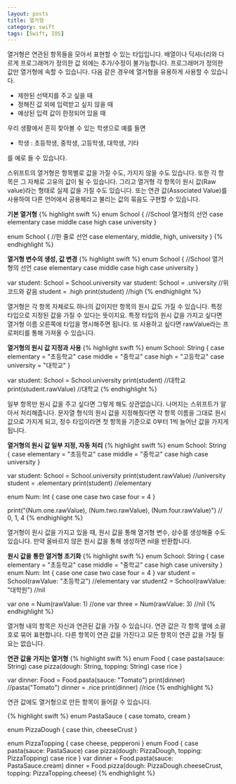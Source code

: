 ```yaml
---
layout: posts
title: 열거형
category: swift
tags: [Swift, IOS]
---
```

열거형은 연관된 항목들을 모아서 표현할 수 있는 타입입니다.
배열이나 딕셔너리와 다르게 프로그래머가 정의한 값 외에는 추가/수정이 불가능합니다.
프로그래머가 정의한 값만 열거형에 속할 수 있습니다.
다음 같은 경우에 열거형을 유용하게 사용할 수 있습니다.  
* 제한된 선택지를 주고 싶을 때
* 정해진 값 외에 입력받고 싶지 않을 때
* 예상된 입력 값이 한정되어 있을 때  

우리 생활에서 흔히 찾아볼 수 있는 학생으로 예를 들면  
* 학생 : 초등학생, 중학생, 고등학생, 대학생, 기타  

를 예로 들 수 있습니다.  

스위프트의 열거형은 항목별로 값을 가질 수도, 가지지 않을 수도 있습니다.
또한 각 항목은 그 자체로 고유의 값이 될 수 있습니다.
그리고 열거형 각 항목이 원시 값(Raw value)라는 형태로 실제 값을 가질 수도 있습니다. 또는
연관 값(Associated Value)를 사용하여 다른 언어에서 공용체라고 불리는 값의 묶음도 구현할 수 있습니다.


**기본 열거형**
{% highlight swift %}
enum School { //School 열거형의 선언
    case elementary
    case middle
    case high
    case university
}

enum School { //한 줄로 선언
    case elementary, middle, high, university
}
{% endhighlight %}  


**열거형 변수의 생성, 값 변경**
{% highlight swift %}
enum School { //School 열거형의 선언
    case elementary
    case middle
    case high
    case university
}

var student: School = School.university
var student: School = .university //위 코드와 같음
student = .high
print(student) //high
{% endhighlight %}  

열거형은 각 항목 자체로도 하나의 값이지만 항목의 원시 값도 가질 수 있습니다.
특정 타입으로 지정된 값을 가질 수 있다는 뜻이지요.
특정 타입의 원시 값을 가지고 싶다면 열거형 이름 오른쪽에 타입을 명시해주면 됩니다.
또 사용하고 싶다면 rawValue라는 프로퍼티를 통해 가져올 수 있습니다.  

**열거형의 원시 값 지정과 사용**
{% highlight swift %}
enum School: String {
    case elementary = "초등학교"
    case middle = "중학교"
    case high = "고등학교"
    case university = "대학교"
}

var student: School = School.university
print(student) //대학교
print(student.rawValue) //대학교
{% endhighlight %}  

일부 항목만 원시 값을 주고 싶다면 그렇게 해도 상관없습니다.
나머지는 스위프트가 알아서 처리해줍니다.
문자열 형식의 원시 값을 지정해줬다면 각 항목 이름을 그대로 원시 값으로 가지게 되고,
정수 타입이라면 첫 항목을 기준으로 0부터 1씩 늘어난 값을 가지게 됩니다.

**열거형의 원시 값 일부 지정, 자동 처리**
{% highlight swift %}
enum School: String {
    case elementary = "초등학교"
    case middle = "중학교"
    case high
    case university
}

var student: School = School.university
print(student.rawValue) //university
student = .elementary
print(student) //elementary

enum Num: Int {
    case one
    case two
    case four = 4
}

print("\(Num.one.rawValue), \(Num.two.rawValue), \(Num.four.rawValue)") // 0, 1, 4
{% endhighlight %}  

열거형이 원시 값을 가지고 있을 때, 원시 값을 통해 열거형 변수, 상수를 생성해줄 수도 있습니다.
만약 올바르지 않은 원시 값을 통해 생성하면 nil을 반환합니다.  

**원시 값을 통한 열거형 초기화**
{% highlight swift %}
enum School: String {
    case elementary = "초등학교"
    case middle = "중학교"
    case high
    case university
}
enum Num: Int {
    case one
    case two
    case four = 4
}
var student = School(rawValue: "초등학교") //elementary
var student2 = School(rawValue: "대학원") //nil

var one = Num(rawValue: 1) //one
var three = Num(rawValue: 3) //nil
{% endhighlight %}  

열거형 내의 항목은 자신과 연관된 값을 가질 수 있습니다.
연관 값은 각 항목 옆에 소괄호로 묶어 표현합니다.
다른 항목이 연관 값을 가진다고 모든 항목이 연관 값을 가질 필요는 없습니다.  

**연관 값을 가지는 열거형**
{% highlight swift %}
enum Food {
    case pasta(sauce: String)
    case pizza(dough: String, topping: String)
    case rice
}

var dinner: Food = Food.pasta(sauce: "Tomato")
print(dinner) //pasta("Tomato")
dinner = .rice
print(dinner) //rice
{% endhighlight %}  

연관 값에도 열거형으로 만든 항목이 들어갈 수 있습니다.  

{% highlight swift %}
enum PastaSauce {
    case tomato, cream
}

enum PizzaDough {
    case thin, cheeseCrust
}

enum PizzaTopping {
    case cheese, pepperoni
}
enum Food {
    case pasta(sauce: PastaSauce)
    case pizza(dough: PizzaDough, topping: PizzaTopping)
    case rice
}
var dinner = Food.pasta(sauce: PastaSauce.cream)
dinner = Food.pizza(dough: PizzaDough.cheeseCrust, topping: PizzaTopping.cheese)
{% endhighlight %}  


